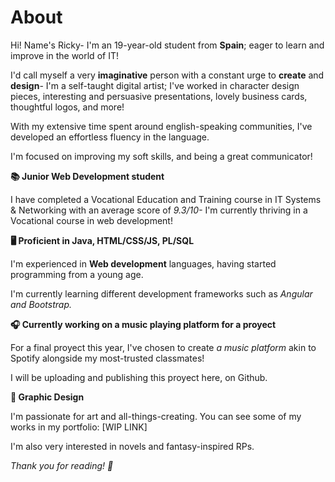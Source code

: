 # About
Hi! Name's Ricky- I'm an 19-year-old student from **Spain**; eager to learn and improve in the world of IT!

I'd call myself a very **imaginative** person with a constant urge to **create** and **design**- I'm a self-taught digital artist; I've worked in character design pieces, interesting and persuasive presentations, lovely business cards, thoughtful logos, and more!

With my extensive time spent around english-speaking communities, I've developed an effortless fluency in the language.

I'm focused on improving my soft skills, and being a great communicator!

**📚  Junior Web Development student**

I have completed a Vocational Education and Training course in IT Systems & Networking with an average score of _9.3/10-_ I'm currently thriving in a Vocational course in web development!


**🖥️ Proficient in Java, HTML/CSS/JS, PL/SQL**

I'm experienced in **Web development** languages, having started programming from a young age.

 I'm currently learning different development frameworks such as _Angular and Bootstrap._

**🎧 Currently working on a music playing platform for a proyect**

For a final proyect this year, I've chosen to create _a music platform_ akin to Spotify alongside my most-trusted classmates!

I will be uploading and publishing this proyect here, on Github.

**🎨 Graphic Design**

I'm passionate for art and all-things-creating. You can see some of my works in my portfolio: [WIP LINK]

I'm also very interested in novels and fantasy-inspired RPs. 


_Thank you for reading! 💚_

